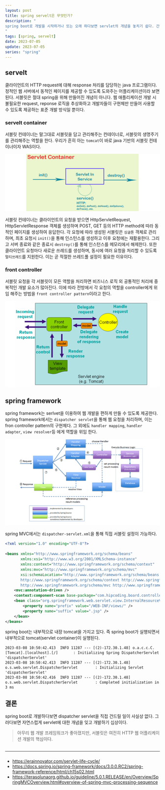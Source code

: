 ```yaml
---
layout: post
title: spring servelt은 무엇인가?
description: "
spring boot로 개발을 시작하거나 또는 오래 하다보면 servlet의 개념을 놓치기 쉽다. 간단하게 정리해보자.
"
tags: [spring, servelt]
date: 2023-07-05
update: 2023-07-05
series: "spring"
---
```


## servelt
클라이언트의 HTTP request에 대해 response 처리를 담당하는 java 프로그램이다. 정적인 웹 서버에서 동적인 페이지를 제공할 수 있도록 도와주는 어플리케이션이라 보면 된다. 서블릿은 절대 spring을 위해 만들어진 개념이 아니다. 웹 애플리케이션 개발 시 불필요한 request, reponse 로직을 추상화하고 개발자들이 구현체만 만들어 사용할 수 있도록 제공하는 표준 개발 방식일 뿐이다.

### servelt container
서블릿 컨테이너는 말그대로 서블릿을 담고 관리해주는 컨테이너로, 서블릿의 생명주기를 관리해주는 역할을 한다. 우리가 흔히 아는 `tomcat`이 바로 java 기반의 서블릿 컨테이너이자 WAS이다.

![](servlet-01.png)

서블릿 컨테이너는 클라이언트의 요청을 받으면 HttpServletRequest, HttpServletResponse 객체를 생성하며 POST, GET 등의 HTTP method에 따라 동적인 페이지를 생성하여 응답한다. 
각 요청에 따라 생성된 서블릿은 `싱글톤` 객체로 관리하며, 최초 요청시 `init()`을 통해 인스턴스를 생성하고 이후 요청에는 재활용한다. 그리고 서버 종료와 같은 종료시 `destroy()`를 통해 인스턴스를 메모리에서 해제한다. 또한 클라이언트 요청마다 새로운 쓰레드를 생성하며, 동시에 여러 요청을 처리할 수 있도록 `멀티쓰레드`를 지원한다. 이는 곧 적절한 쓰레드풀 설정이 필요한 이유이다.

### front controller
서블릿 요청을 각 서블릿이 모든 역할을 처리하면 비즈니스 로직 외 공통적인 처리에 중복적인 개발 요소가 많아진다. 이에 따라 전방에서 각 요청의 역할을 controller에게 위임 해주는 방법을 `front controller pattern`이라고 한다.

![](servlet-03.png)


## spring framework
spring framework는 serlvet을 이용하여 웹 개발을 편하게 만들 수 있도록 제공한다. spring framework에서는 `dispatcher servlet`을 통해 웹 요청을 처리하며, 이는 fron controller pattern의 구현체다. 그 외에도 `handler mapping`, `handler adapter`, `view resolver`등 에게 역할을 위임 한다.

![](servlet-02.png)

spring MVC에서는 `dispatcher-servlet.xml`을 통해 직접 서블릿 설정이 가능하다.

```xml
<?xml version="1.0" encoding="UTF-8"?>
 
<beans xmlns="http://www.springframework.org/schema/beans"
       xmlns:xsi="http://www.w3.org/2001/XMLSchema-instance"
       xmlns:context="http://www.springframework.org/schema/context"
       xmlns:mvc="http://www.springframework.org/schema/mvc"
       xsi:schemaLocation="http://www.springframework.org/schema/beans http://www.springframework.org/schema/beans/spring-beans.xsd
       http://www.springframework.org/schema/context http://www.springframework.org/schema/context/spring-context.xsd
       http://www.springframework.org/schema/mvc http://www.springframework.org/schema/mvc/spring-mvc-3.0.xsd">
    <mvc:annotation-driven />
    <context:component-scan base-package="com.hipcoding.board.controller"/>
    <bean class="org.springframework.web.servlet.view.InternalResourceViewResolver">
        <property name="prefix" value="/WEB-INF/views/" />
        <property name="suffix" value=".jsp" />
    </bean>
</beans>
```

spring boot는 내부적으로 내장 tomcat을 가지고 있다. 즉 spring boot가 실행되면서 내부적으로 tomcat(servlet container)이 실행된다.
```
2023-03-08 10:50:42.413  INFO 11287 --- [(2)-172.30.1.48] o.a.c.c.C.[Tomcat].[localhost].[/]       : Initializing Spring DispatcherServlet 'dispatcherServlet'
2023-03-08 10:50:42.413  INFO 11287 --- [(2)-172.30.1.48] o.s.web.servlet.DispatcherServlet        : Initializing Servlet 'dispatcherServlet'
2023-03-08 10:50:42.416  INFO 11287 --- [(2)-172.30.1.48] o.s.web.servlet.DispatcherServlet        : Completed initialization in 3 ms
```


## 결론
spring boot로 개발하다보면 dispatcher servlet을 직접 건드릴 일이 사실상 없다. 그러다보면 자연스럽게 servlet에 대한 개념을 잊고 개발하기 십상이다.
> 아무리 웹 개발 프레임워크가 좋아졌지만, 서블릿은 여전히 HTTP 웹 어플리케이션 개발의 핵심이다.

##
***
###
* <https://erainnovator.com/servlet-life-cycle/>
* <https://docs.spring.io/spring-framework/docs/3.0.0.RC2/spring-framework-reference/html/ch15s02.html>
* <https://terasolunaorg.github.io/guideline/5.0.1.RELEASE/en/Overview/SpringMVCOverview.html#overview-of-spring-mvc-processing-sequence>

